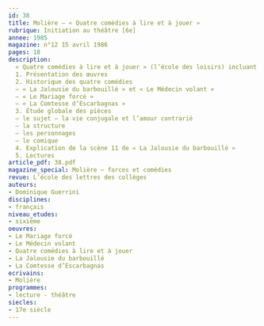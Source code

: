 ```yaml
---
id: 38
title: Molière – « Quatre comédies à lire et à jouer »
rubrique: Initiation au théâtre [6e]
annee: 1985
magazine: n°12 15 avril 1986
pages: 18
description: 
  « Quatre comédies à lire et à jouer » (l’école des loisirs) incluant « La Jalousie du barbouillé », « Le Médecin volant », « Le Mariage forcé », et « La Comtesse d’Escarbagnas ».
  1. Présentation des œuvres
  2. Historique des quatre comédies
  – « La Jalousie du barbouillé » et « Le Médecin volant »
  – « Le Mariage forcé »
  – « La Comtesse d’Escarbagnas »
  3. Étude globale des pièces
  – le sujet – la vie conjugale et l’amour contrarié
  – la structure
  – les personnages
  – le comique
  4. Explication de la scène 11 de « La Jalousie du barbouillé »
  5. Lectures
article_pdf: 38.pdf
magazine_special: Molière – farces et comédies
revue: L’école des lettres des collèges
auteurs:
- Dominique Guerrini
disciplines:
- français
niveau_etudes:
- sixième
oeuvres:
- Le Mariage forcé
- Le Médecin volant
- Quatre comédies à lire et à jouer
- La Jalousie du barbouillé
- La Comtesse d’Escarbagnas
ecrivains:
- Molière
programmes:
- lecture - théâtre
siecles:
- 17e siècle
---
```

